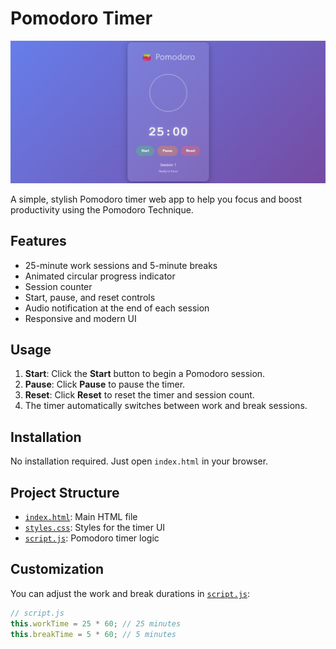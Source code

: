 # Pomodoro Timer

![Demo of Pomodoro Timer](demo.png)

A simple, stylish Pomodoro timer web app to help you focus and boost productivity using the Pomodoro Technique.

## Features

- 25-minute work sessions and 5-minute breaks
- Animated circular progress indicator
- Session counter
- Start, pause, and reset controls
- Audio notification at the end of each session
- Responsive and modern UI

## Usage

1. **Start**: Click the **Start** button to begin a Pomodoro session.
2. **Pause**: Click **Pause** to pause the timer.
3. **Reset**: Click **Reset** to reset the timer and session count.
4. The timer automatically switches between work and break sessions.

## Installation

No installation required. Just open `index.html` in your browser.

## Project Structure

- [`index.html`](index.html): Main HTML file
- [`styles.css`](styles.css): Styles for the timer UI
- [`script.js`](script.js): Pomodoro timer logic

## Customization

You can adjust the work and break durations in [`script.js`](script.js):

```js
// script.js
this.workTime = 25 * 60; // 25 minutes
this.breakTime = 5 * 60; // 5 minutes
```
